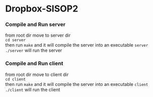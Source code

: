 # Dropbox-SISOP2

### Compile and Run server
from root dir move to server dir  
`cd server`  
then run `make` and it will compile the server into an executable `server`  
`./server` will run the server  
 
### Compile and Run client 
from root dir move to client dir  
`cd client`  
then run `make` and it will compile the server into an executable `client`  
`./client` will run the client  
